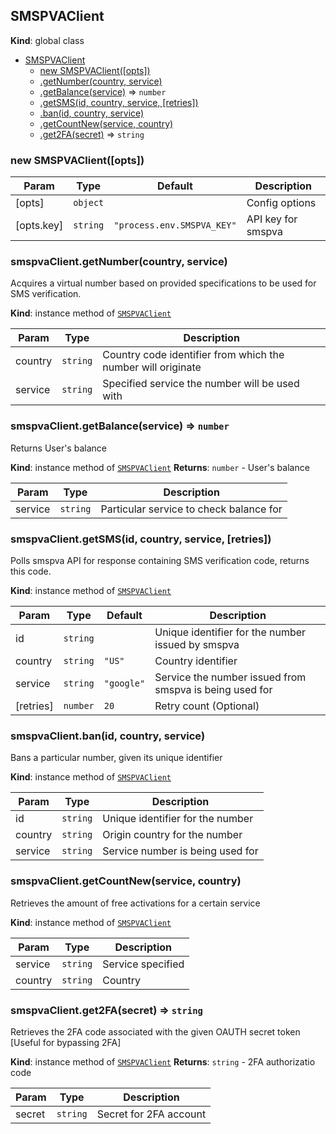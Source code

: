<a name="SMSPVAClient"></a>

## SMSPVAClient
**Kind**: global class

* [SMSPVAClient](#SMSPVAClient)
    * [new SMSPVAClient([opts])](#new_SMSPVAClient_new)
    * [.getNumber(country, service)](#SMSPVAClient+getNumber)
    * [.getBalance(service)](#SMSPVAClient+getBalance) ⇒ <code>number</code>
    * [.getSMS(id, country, service, [retries])](#SMSPVAClient+getSMS)
    * [.ban(id, country, service)](#SMSPVAClient+ban)
    * [.getCountNew(service, country)](#SMSPVAClient+getCountNew)
    * [.get2FA(secret)](#SMSPVAClient+get2FA) ⇒ <code>string</code>

<a name="new_SMSPVAClient_new"></a>

### new SMSPVAClient([opts])

| Param | Type | Default | Description |
| --- | --- | --- | --- |
| [opts] | <code>object</code> |  | Config options |
| [opts.key] | <code>string</code> | <code>&quot;process.env.SMSPVA_KEY&quot;</code> | API key for smspva |

<a name="SMSPVAClient+getNumber"></a>

### smspvaClient.getNumber(country, service)
Acquires a virtual number based on provided specifications to be used for SMS verification.

**Kind**: instance method of [<code>SMSPVAClient</code>](#SMSPVAClient)

| Param | Type | Description |
| --- | --- | --- |
| country | <code>string</code> | Country code identifier from which the number will originate |
| service | <code>string</code> | Specified service the number will be used with |

<a name="SMSPVAClient+getBalance"></a>

### smspvaClient.getBalance(service) ⇒ <code>number</code>
Returns User's balance

**Kind**: instance method of [<code>SMSPVAClient</code>](#SMSPVAClient)
**Returns**: <code>number</code> - User's balance

| Param | Type | Description |
| --- | --- | --- |
| service | <code>string</code> | Particular service to check balance for |

<a name="SMSPVAClient+getSMS"></a>

### smspvaClient.getSMS(id, country, service, [retries])
Polls smspva API for response containing SMS verification code, returns this code.

**Kind**: instance method of [<code>SMSPVAClient</code>](#SMSPVAClient)

| Param | Type | Default | Description |
| --- | --- | --- | --- |
| id | <code>string</code> |  | Unique identifier for the number issued by smspva |
| country | <code>string</code> | <code>&quot;US&quot;</code> | Country identifier |
| service | <code>string</code> | <code>&quot;google&quot;</code> | Service the number issued from smspva is being used for |
| [retries] | <code>number</code> | <code>20</code> | Retry count (Optional) |

<a name="SMSPVAClient+ban"></a>

### smspvaClient.ban(id, country, service)
Bans a particular number, given its unique identifier

**Kind**: instance method of [<code>SMSPVAClient</code>](#SMSPVAClient)

| Param | Type | Description |
| --- | --- | --- |
| id | <code>string</code> | Unique identifier for the number |
| country | <code>string</code> | Origin country for the number |
| service | <code>string</code> | Service number is being used for |

<a name="SMSPVAClient+getCountNew"></a>

### smspvaClient.getCountNew(service, country)
Retrieves the amount of free activations for a certain service

**Kind**: instance method of [<code>SMSPVAClient</code>](#SMSPVAClient)

| Param | Type | Description |
| --- | --- | --- |
| service | <code>string</code> | Service specified |
| country | <code>string</code> | Country |

<a name="SMSPVAClient+get2FA"></a>

### smspvaClient.get2FA(secret) ⇒ <code>string</code>
Retrieves the 2FA code associated with the given OAUTH secret token [Useful for bypassing 2FA]

**Kind**: instance method of [<code>SMSPVAClient</code>](#SMSPVAClient)
**Returns**: <code>string</code> - 2FA authorizatio code

| Param | Type | Description |
| --- | --- | --- |
| secret | <code>string</code> | Secret for 2FA account |

